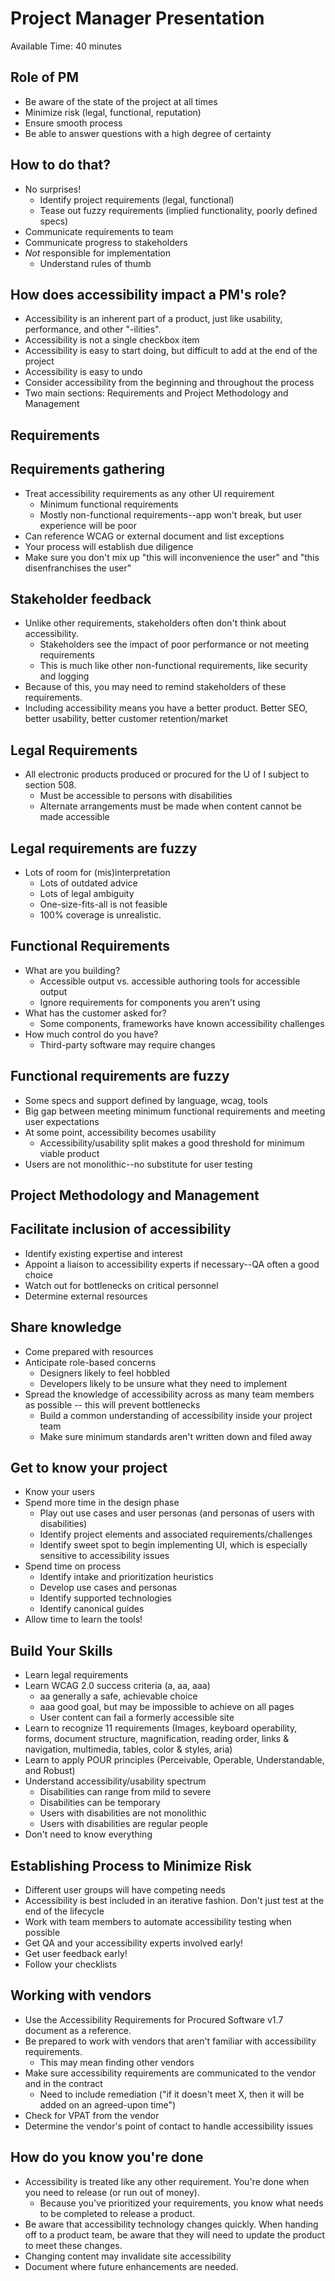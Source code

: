 # Project Manager Presentation

Available Time: 40 minutes

## Role of PM

* Be aware of the state of the project at all times
* Minimize risk (legal, functional, reputation)
* Ensure smooth process
* Be able to answer questions with a high degree of certainty

## How to do that?

* No surprises!
    * Identify project requirements (legal, functional)
    * Tease out fuzzy requirements (implied functionality, poorly defined specs)
* Communicate requirements to team
* Communicate progress to stakeholders
* *Not* responsible for implementation
    * Understand rules of thumb

## How does accessibility impact a PM's role?

* Accessibility is an inherent part of a product, just like usability, performance, and other "-ilities".
* Accessibility is not a single checkbox item
* Accessibility is easy to start doing, but difficult to add at the end of the project
* Accessibility is easy to undo
* Consider accessibility from the beginning and throughout the process
* Two main sections: Requirements and Project Methodology and Management

## Requirements

## Requirements gathering

* Treat accessibility requirements as any other UI requirement
    * Minimum functional requirements
    * Mostly non-functional requirements--app won't break, but user experience will be poor
* Can reference WCAG or external document and list exceptions
* Your process will establish due diligence
* Make sure you don't mix up "this will inconvenience the user" and "this disenfranchises the user" 

## Stakeholder feedback

* Unlike other requirements, stakeholders often don't think about accessibility.
    * Stakeholders see the impact of poor performance or not meeting requirements
    * This is much like other non-functional requirements, like security and logging
* Because of this, you may need to remind stakeholders of these requirements.
* Including accessibility means you have a better product. Better SEO, better usability, better customer retention/market

## Legal Requirements

* All electronic products produced or procured for the U of I subject to section 508.
    * Must be accessible to persons with disabilities
    * Alternate arrangements must be made when content cannot be made accessible

## Legal requirements are fuzzy

* Lots of room for (mis)interpretation
    * Lots of outdated advice
    * Lots of legal ambiguity
    * One-size-fits-all is not feasible
    * 100% coverage is unrealistic. 

## Functional Requirements

* What are you building?
    * Accessible output vs. accessible authoring tools for accessible output
    * Ignore requirements for components you aren't using
* What has the customer asked for?
    * Some components, frameworks have known accessibility challenges
* How much control do you have?
    * Third-party software may require changes

## Functional requirements are fuzzy

* Some specs and support defined by language, wcag, tools
* Big gap between meeting minimum functional requirements and meeting user expectations
* At some point, accessibility becomes usability
    * Accessibility/usability split makes a good threshold for minimum viable product
* Users are not monolithic--no substitute for user testing

## Project Methodology and Management

## Facilitate inclusion of accessibility

* Identify existing expertise and interest
* Appoint a liaison to accessibility experts if necessary--QA often a good choice
* Watch out for bottlenecks on critical personnel
* Determine external resources

## Share knowledge

* Come prepared with resources
* Anticipate role-based concerns
    * Designers likely to feel hobbled
    * Developers likely to be unsure what they need to implement 
* Spread the knowledge of accessibility across as many team members as possible -- this will prevent bottlenecks
    * Build a common understanding of accessibility inside your project team
    * Make sure minimum standards aren't written down and filed away

## Get to know your project

* Know your users
* Spend more time in the design phase
    * Play out use cases and user personas (and personas of users with disabilities)
    * Identify project elements and associated requirements/challenges
    * Identify sweet spot to begin implementing UI, which is especially sensitive to accessibility issues
* Spend time on process
    * Identify intake and prioritization heuristics
    * Develop use cases and personas
    * Identify supported technologies
    * Identify canonical guides
* Allow time to learn the tools!

## Build Your Skills

* Learn legal requirements
* Learn WCAG 2.0 success criteria (a, aa, aaa)
    * aa generally a safe, achievable choice
    * aaa good goal, but may be impossible to achieve on all pages
    * User content can fail a formerly accessible site
* Learn to recognize 11 requirements (Images, keyboard operability, forms, document structure, magnification, reading order, links & navigation, multimedia, tables, color & styles, aria)
* Learn to apply POUR principles (Perceivable, Operable, Understandable, and Robust)
* Understand accessibility/usability spectrum
    * Disabilities can range from mild to severe
    * Disabilities can be temporary
    * Users with disabilities are not monolithic
    * Users with disabilities are regular people
* Don't need to know everything

## Establishing Process to Minimize Risk

* Different user groups will have competing needs
* Accessibility is best included in an iterative fashion. Don't just test at the end of the lifecycle
* Work with team members to automate accessibility testing when possible
* Get QA and your accessibility experts involved early!
* Get user feedback early!
* Follow your checklists

## Working with vendors

* Use the Accessibility Requirements for Procured Software v1.7 document as a reference. 
* Be prepared to work with vendors that aren't familiar with accessibility requirements. 
    * This may mean finding other vendors
* Make sure accessibility requirements are communicated to the vendor and in the contract
    * Need to include remediation ("if it doesn't meet X, then it will be added on an agreed-upon time")
* Check for VPAT from the vendor
* Determine the vendor's point of contact to handle accessibility issues

## How do you know you're done

* Accessibility is treated like any other requirement. You're done when you need to release (or run out of money). 
    * Because you've prioritized your requirements, you know what needs to be completed to release a product.
* Be aware that accessibility technology changes quickly. When handing off to a product team, be aware that they will need to update the product to meet these changes. 
* Changing content may invalidate site accessibility 
* Document where future enhancements are needed. 
